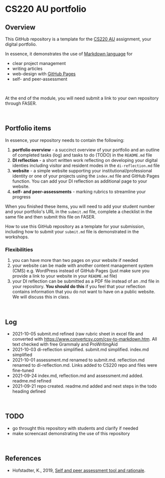 # CS220 AU portfolio
## Overview
This GitHub repository is a template for the [CS220 AU](https://github.com/krisztian-hofstadter-tedor/CS220-AU-navigating-the-digital-world) assignment, your digital portfolio.

In essence, it demonstrates the use of [Markdown language](https://guides.github.com/features/mastering-markdown/) for
- clear project management
- writing articles
- web-design with [GitHub Pages](https://pages.github.com/)
- self- and peer-assessment

<br>

At the end of the module, you will need submit a link to your own repository through FASER. 

<br>

## Portfolio items
In essence, your repository needs to contain the following:

1. **portfolio overview** - a succinct overview of your portfolio and an outline of completed tasks (log) and tasks to do (TODO) in the `README.md` file
2. **DI reflection** - a short written work reflecting on developing your digital identies including visitor and resident modes in the `di-reflection.md` file
3. **website** - a simple website supporting your institutional/professional identity or one of your projects using the `index.md` file and GitHub Pages function. You can add your DI reflection as additional page to your website. 
4. **self- and peer-assessments** - marking rubrics to streamline your progress

When you finished these items, you will need to add your student number and your portfolio's URL in the `submit.md` file, complete a checklist in the same file and then submit this file on FASER.

How to use this GitHub repository as a template for your submission, including how to submit your `submit.md` file is demonstrated in the workshops. 

### Flexibilities 
1. you can have more than two pages on your website if needed
2. your website can be made with another content management system (CMS) e.g. WordPress instead of GitHub Pages (just make sure you provide a link to your website in your `README.md` file)
3. your DI reflection can be submitted as a PDF file instead of an .md file in your repository. **You should do this** if you feel that your reflection contains information that you do not want to have on a public website. We will discuss this in class.

<br>

## Log
<!-- #todo remove content of template's log and add my own -->
- 2021-10-05 submit.md refined (raw rubric sheet in excel file and converted with https://www.convertcsv.com/csv-to-markdown.htm. All text checked with free Grammaly and ProWritingAid
- 2021-10-03 di-reflection simplified. submit.md simplified. index.md simplified
- 2021-10-01 assessment.md renamed to submit.md. reflection.md renamed to di-reflection.md. Links added to CS220 repo and files were fine-tuned
- 2021-09-24 index.md, reflection.md and assessment.md added. readme.md refined
- 2021-09-21 repo created. readme.md added and next steps in the todo heading defined

<br>

## TODO
- go throught this repository with students and clarify if needed
- make screencast demonstrating the use of this repository

<br>

## References
- Hofstadter, K., 2019, [Self and peer assessment tool and rationale](https://khofstadter.com/assets/doc/Hofstadter-2019-self-and-peer-assessment-tool-and-rationale.pdf).
